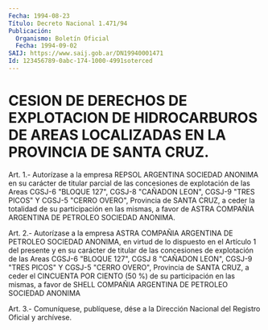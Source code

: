 ```yaml
---
Fecha: 1994-08-23
Título: Decreto Nacional 1.471/94
Publicación:
  Organismo: Boletín Oficial
  Fecha: 1994-09-02
SAIJ: https://www.saij.gob.ar/DN19940001471
Id: 123456789-0abc-174-1000-4991soterced
---
```

# CESION DE DERECHOS DE EXPLOTACION DE HIDROCARBUROS DE AREAS LOCALIZADAS EN LA PROVINCIA DE SANTA CRUZ.

<a id="1"></a>
Art.  1.-  Autorízase  a  la empresa REPSOL ARGENTINA SOCIEDAD ANONIMA en su carácter de titular  parcial  de  las  concesiones de explotación  de  las  Areas  CGSJ-6  "BLOQUE  127", CGSJ-8 "CAÑADON LEON",  CGSJ-9  "TRES PICOS" Y CGSJ-5 "CERRO OVERO",  Provincia  de SANTA  CRUZ, a ceder  la  totalidad  de  su  participación  en  las mismas,  a  favor  de ASTRA COMPAÑIA ARGENTINA DE PETROLEO SOCIEDAD ANONIMA.

<a id="2"></a>
Art.  2.-  Autorízase a la empresa ASTRA COMPAÑIA ARGENTINA DE PETROLEO  SOCIEDAD  ANONIMA,  en  virtud  de  lo  dispuesto  en  el Artículo 1  del  presente  y  en  su  carácter  de  titular  de las concesiones  de  explotación de las Areas CGSJ-6 "BLOQUE 127", CGSJ 8 "CAÑADON LEON",  CGSJ-9  "TRES  PICOS"  Y  CGSJ-5  "CERRO OVERO", Provincia de SANTA CRUZ, a ceder el CINCUENTA POR CIENTO  (50 %) de su   participación  en  las  mismas,  a  favor  de  SHELL  COMPAÑIA ARGENTINA DE PETROLEO SOCIEDAD ANONIMA

<a id="3"></a>
Art. 3.- Comuníquese, publíquese, dése a la Dirección Nacional del Registro Oficial y archívese.